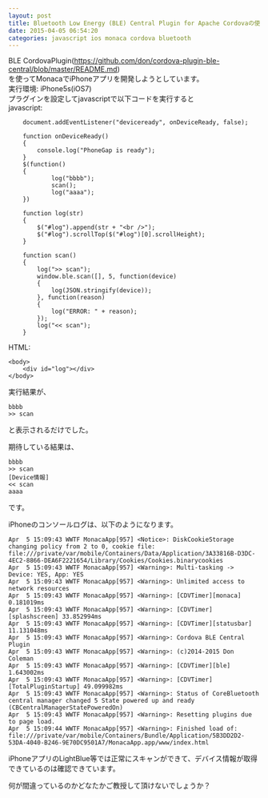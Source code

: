 ```yaml
---
layout: post
title: Bluetooth Low Energy (BLE) Central Plugin for Apache Cordovaの使い方
date: 2015-04-05 06:54:20
categories: javascript ios monaca cordova bluetooth
---
```

<!-- {% raw %} -->
<p>BLE CordovaPlugin(<a href="https://github.com/don/cordova-plugin-ble-central/blob/master/README.md" rel="nofollow">https://github.com/don/cordova-plugin-ble-central/blob/master/README.md</a>)<br>
を使ってMonacaでiPhoneアプリを開発しようとしています。<br>
実行環境: iPhone5s(iOS7)<br>
プラグインを設定してjavascriptで以下コードを実行すると<br>
javascript:</p>

<pre><code>    document.addEventListener("deviceready", onDeviceReady, false);

    function onDeviceReady()
    {
        console.log("PhoneGap is ready");
    }
    $(function()
    {
            log("bbbb");
            scan();
            log("aaaa");
    })

    function log(str)
    {
        $("#log").append(str + "&lt;br /&gt;");
        $("#log").scrollTop($("#log")[0].scrollHeight);
    }

    function scan()
    {
        log("&gt;&gt; scan");
        window.ble.scan([], 5, function(device)
        {
            log(JSON.stringify(device));
        }, function(reason)
        {
            log("ERROR: " + reason);
        });
        log("&lt;&lt; scan");
    }
</code></pre>

<p>HTML:</p>

<pre><code>&lt;body&gt;
    &lt;div id="log"&gt;&lt;/div&gt;
&lt;/body&gt;
</code></pre>

<p>実行結果が、</p>

<pre><code>bbbb
&gt;&gt; scan
</code></pre>

<p>と表示されるだけでした。</p>

<p>期待している結果は、</p>

<pre><code>bbbb
&gt;&gt; scan
[Device情報]
&lt;&lt; scan
aaaa
</code></pre>

<p>です。</p>

<p>iPhoneのコンソールログは、以下のようになります。</p>

<pre><code>Apr  5 15:09:43 WWTF MonacaApp[957] &lt;Notice&gt;: DiskCookieStorage changing policy from 2 to 0, cookie file: file:///private/var/mobile/Containers/Data/Application/3A33816B-D3DC-4EC2-8866-DEA6F2221654/Library/Cookies/Cookies.binarycookies
Apr  5 15:09:43 WWTF MonacaApp[957] &lt;Warning&gt;: Multi-tasking -&gt; Device: YES, App: YES
Apr  5 15:09:43 WWTF MonacaApp[957] &lt;Warning&gt;: Unlimited access to network resources
Apr  5 15:09:43 WWTF MonacaApp[957] &lt;Warning&gt;: [CDVTimer][monaca] 0.181019ms
Apr  5 15:09:43 WWTF MonacaApp[957] &lt;Warning&gt;: [CDVTimer][splashscreen] 33.852994ms
Apr  5 15:09:43 WWTF MonacaApp[957] &lt;Warning&gt;: [CDVTimer][statusbar] 11.131048ms
Apr  5 15:09:43 WWTF MonacaApp[957] &lt;Warning&gt;: Cordova BLE Central Plugin
Apr  5 15:09:43 WWTF MonacaApp[957] &lt;Warning&gt;: (c)2014-2015 Don Coleman
Apr  5 15:09:43 WWTF MonacaApp[957] &lt;Warning&gt;: [CDVTimer][ble] 1.643002ms
Apr  5 15:09:43 WWTF MonacaApp[957] &lt;Warning&gt;: [CDVTimer][TotalPluginStartup] 49.099982ms
Apr  5 15:09:43 WWTF MonacaApp[957] &lt;Warning&gt;: Status of CoreBluetooth central manager changed 5 State powered up and ready (CBCentralManagerStatePoweredOn)
Apr  5 15:09:43 WWTF MonacaApp[957] &lt;Warning&gt;: Resetting plugins due to page load.
Apr  5 15:09:44 WWTF MonacaApp[957] &lt;Warning&gt;: Finished load of: file:///private/var/mobile/Containers/Bundle/Application/5B3DD2D2-53DA-4040-B246-9E70DC9501A7/MonacaApp.app/www/index.html
</code></pre>

<p>iPhoneアプリのLightBlue等では正常にスキャンができて、デバイス情報が取得できているのは確認できています。</p>

<p>何が間違っているのかどなたかご教授して頂けないでしょうか？</p>
<!-- {% endraw %} -->
